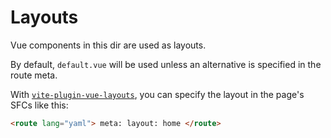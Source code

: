# Layouts

Vue components in this dir are used as layouts.

By default, `default.vue` will be used unless an alternative is specified in the route meta.

With [`vite-plugin-vue-layouts`](https://github.com/JohnCampionJr/vite-plugin-vue-layouts), you can specify the layout in the page's SFCs like this:

```html
<route lang="yaml"> meta: layout: home </route>
```
